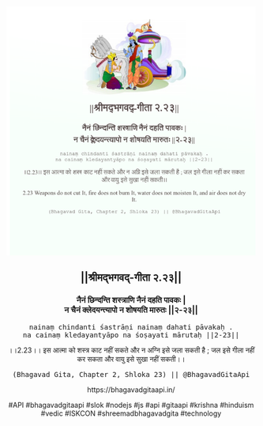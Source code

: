 <img src="../../asset/BG_2_23.png"/>
<center><h2>||श्रीमद्‍भगवद्‍-गीता २.२३||</h2>
<h3>नैनं छिन्दन्ति शस्त्राणि नैनं दहति पावकः |<br/>न चैनं क्लेदयन्त्यापो न शोषयति मारुतः ||२-२३||</h3>
<pre>nainaṃ chindanti śastrāṇi nainaṃ dahati pāvakaḥ .<br/>na cainaṃ kledayantyāpo na śoṣayati mārutaḥ ||2-23||</pre>
<p>।।2.23।। इस आत्मा को शस्त्र काट नहीं सकते और न अग्नि इसे जला सकती है ; जल इसे गीला नहीं कर सकता और वायु इसे सुखा नहीं सकती।।</p>
<pre>(Bhagavad Gita, Chapter 2, Shloka 23) || @BhagavadGitaApi</pre><p>https://bhagavadgitaapi.in/</p><p>#API #bhagavadgitaapi #slok #nodejs #js #api #gitaapi #krishna #hinduism #vedic #ISKCON #shreemadbhagavadgita #technology</p></center>